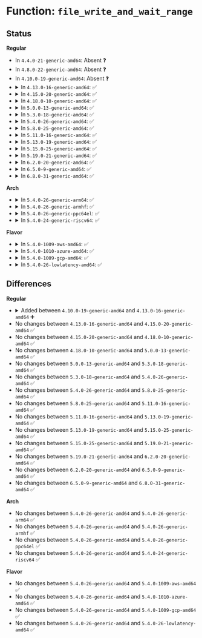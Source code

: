 # Function: <code>file_write_and_wait_range</code>

## Status
<b>Regular</b>
<ul>
<li>
In <code>4.4.0-21-generic-amd64</code>: Absent ❓
</li>
<li>
In <code>4.8.0-22-generic-amd64</code>: Absent ❓
</li>
<li>
In <code>4.10.0-19-generic-amd64</code>: Absent ❓
</li>
<li>
<details>
<summary>In <code>4.13.0-16-generic-amd64</code>: ✅</summary>

```c
int file_write_and_wait_range(struct file * file, loff_t lstart, loff_t lend)
```

```json
{
  "name": "file_write_and_wait_range",
  "collision_type": "Unique Global",
  "inline_type": "No",
  "funcs": [
    {
      "addr": 18446744071580655696,
      "name": "file_write_and_wait_range",
      "external": true,
      "loc": "mm/filemap.c:645",
      "file": "mm/filemap.c",
      "inline": "seen, unknown",
      "caller_inline": [],
      "caller_func": [
        "fs/libfs.c:__generic_file_fsync",
        "fs/block_dev.c:blkdev_fsync",
        "fs/ext4/fsync.c:ext4_sync_file"
      ]
    }
  ],
  "symbols": [
    {
      "addr": 18446744071580655696,
      "name": "file_write_and_wait_range",
      "section": ".text",
      "bind": "STB_GLOBAL",
      "size": 179
    }
  ]
}
```
</details>
</li>
<li>
<details>
<summary>In <code>4.15.0-20-generic-amd64</code>: ✅</summary>

```c
int file_write_and_wait_range(struct file * file, loff_t lstart, loff_t lend)
```

```json
{
  "name": "file_write_and_wait_range",
  "collision_type": "Unique Global",
  "inline_type": "No",
  "funcs": [
    {
      "addr": 18446744071580736048,
      "name": "file_write_and_wait_range",
      "external": true,
      "loc": "mm/filemap.c:747",
      "file": "mm/filemap.c",
      "inline": "seen, unknown",
      "caller_inline": [],
      "caller_func": [
        "fs/libfs.c:__generic_file_fsync",
        "fs/block_dev.c:blkdev_fsync",
        "fs/ext4/fsync.c:ext4_sync_file",
        "fs/fuse/file.c:fuse_fsync_common",
        "drivers/video/fbdev/core/fb_defio.c:fb_deferred_io_fsync"
      ]
    }
  ],
  "symbols": [
    {
      "addr": 18446744071580736048,
      "name": "file_write_and_wait_range",
      "section": ".text",
      "bind": "STB_GLOBAL",
      "size": 163
    }
  ]
}
```
</details>
</li>
<li>
<details>
<summary>In <code>4.18.0-10-generic-amd64</code>: ✅</summary>

```c
int file_write_and_wait_range(struct file * file, loff_t lstart, loff_t lend)
```

```json
{
  "name": "file_write_and_wait_range",
  "collision_type": "Unique Global",
  "inline_type": "No",
  "funcs": [
    {
      "addr": 18446744071580874080,
      "name": "file_write_and_wait_range",
      "external": true,
      "loc": "mm/filemap.c:747",
      "file": "mm/filemap.c",
      "inline": "seen, unknown",
      "caller_inline": [],
      "caller_func": [
        "fs/libfs.c:__generic_file_fsync",
        "fs/block_dev.c:blkdev_fsync",
        "fs/ext4/fsync.c:ext4_sync_file",
        "fs/fuse/file.c:fuse_fsync_common",
        "drivers/video/fbdev/core/fb_defio.c:fb_deferred_io_fsync"
      ]
    }
  ],
  "symbols": [
    {
      "addr": 18446744071580874080,
      "name": "file_write_and_wait_range",
      "section": ".text",
      "bind": "STB_GLOBAL",
      "size": 163
    }
  ]
}
```
</details>
</li>
<li>
<details>
<summary>In <code>5.0.0-13-generic-amd64</code>: ✅</summary>

```c
int file_write_and_wait_range(struct file * file, loff_t lstart, loff_t lend)
```

```json
{
  "name": "file_write_and_wait_range",
  "collision_type": "Unique Global",
  "inline_type": "No",
  "funcs": [
    {
      "addr": 18446744071580947296,
      "name": "file_write_and_wait_range",
      "external": true,
      "loc": "mm/filemap.c:724",
      "file": "mm/filemap.c",
      "inline": "seen, unknown",
      "caller_inline": [],
      "caller_func": [
        "fs/libfs.c:__generic_file_fsync",
        "fs/block_dev.c:blkdev_fsync",
        "fs/ext4/fsync.c:ext4_sync_file",
        "fs/fuse/file.c:fuse_fsync",
        "drivers/video/fbdev/core/fb_defio.c:fb_deferred_io_fsync"
      ]
    }
  ],
  "symbols": [
    {
      "addr": 18446744071580947296,
      "name": "file_write_and_wait_range",
      "section": ".text",
      "bind": "STB_GLOBAL",
      "size": 163
    }
  ]
}
```
</details>
</li>
<li>
<details>
<summary>In <code>5.3.0-18-generic-amd64</code>: ✅</summary>

```c
int file_write_and_wait_range(struct file * file, loff_t lstart, loff_t lend)
```

```json
{
  "name": "file_write_and_wait_range",
  "collision_type": "Unique Global",
  "inline_type": "No",
  "funcs": [
    {
      "addr": 18446744071581044560,
      "name": "file_write_and_wait_range",
      "external": true,
      "loc": "mm/filemap.c:767",
      "file": "mm/filemap.c",
      "inline": "seen, unknown",
      "caller_inline": [],
      "caller_func": [
        "fs/libfs.c:__generic_file_fsync",
        "fs/block_dev.c:blkdev_fsync",
        "fs/ext4/fsync.c:ext4_sync_file",
        "fs/fuse/file.c:fuse_fsync",
        "drivers/video/fbdev/core/fb_defio.c:fb_deferred_io_fsync"
      ]
    }
  ],
  "symbols": [
    {
      "addr": 18446744071581044560,
      "name": "file_write_and_wait_range",
      "section": ".text",
      "bind": "STB_GLOBAL",
      "size": 163
    }
  ]
}
```
</details>
</li>
<li>
<details>
<summary>In <code>5.4.0-26-generic-amd64</code>: ✅</summary>

```c
int file_write_and_wait_range(struct file * file, loff_t lstart, loff_t lend)
```

```json
{
  "name": "file_write_and_wait_range",
  "collision_type": "Unique Global",
  "inline_type": "No",
  "funcs": [
    {
      "addr": 18446744071581100080,
      "name": "file_write_and_wait_range",
      "external": true,
      "loc": "mm/filemap.c:776",
      "file": "mm/filemap.c",
      "inline": "seen, unknown",
      "caller_inline": [],
      "caller_func": [
        "fs/libfs.c:__generic_file_fsync",
        "fs/block_dev.c:blkdev_fsync",
        "fs/ext4/fsync.c:ext4_sync_file",
        "fs/fuse/file.c:fuse_fsync",
        "drivers/video/fbdev/core/fb_defio.c:fb_deferred_io_fsync"
      ]
    }
  ],
  "symbols": [
    {
      "addr": 18446744071581100080,
      "name": "file_write_and_wait_range",
      "section": ".text",
      "bind": "STB_GLOBAL",
      "size": 189
    }
  ]
}
```
</details>
</li>
<li>
<details>
<summary>In <code>5.8.0-25-generic-amd64</code>: ✅</summary>

```c
int file_write_and_wait_range(struct file * file, loff_t lstart, loff_t lend)
```

```json
{
  "name": "file_write_and_wait_range",
  "collision_type": "Unique Global",
  "inline_type": "No",
  "funcs": [
    {
      "addr": 18446744071581276096,
      "name": "file_write_and_wait_range",
      "external": true,
      "loc": "mm/filemap.c:754",
      "file": "mm/filemap.c",
      "inline": "seen, unknown",
      "caller_inline": [],
      "caller_func": [
        "fs/libfs.c:__generic_file_fsync",
        "fs/block_dev.c:blkdev_fsync",
        "fs/ext4/fsync.c:ext4_sync_file",
        "fs/fuse/file.c:fuse_fsync",
        "drivers/video/fbdev/core/fb_defio.c:fb_deferred_io_fsync"
      ]
    }
  ],
  "symbols": [
    {
      "addr": 18446744071581276096,
      "name": "file_write_and_wait_range",
      "section": ".text",
      "bind": "STB_GLOBAL",
      "size": 179
    }
  ]
}
```
</details>
</li>
<li>
<details>
<summary>In <code>5.11.0-16-generic-amd64</code>: ✅</summary>

```c
int file_write_and_wait_range(struct file * file, loff_t lstart, loff_t lend)
```

```json
{
  "name": "file_write_and_wait_range",
  "collision_type": "Unique Global",
  "inline_type": "No",
  "funcs": [
    {
      "addr": 18446744071581322976,
      "name": "file_write_and_wait_range",
      "external": true,
      "loc": "mm/filemap.c:755",
      "file": "mm/filemap.c",
      "inline": "seen, unknown",
      "caller_inline": [],
      "caller_func": [
        "fs/libfs.c:__generic_file_fsync",
        "fs/block_dev.c:blkdev_fsync",
        "fs/ext4/fsync.c:ext4_sync_file",
        "fs/fuse/file.c:fuse_fsync",
        "drivers/video/fbdev/core/fb_defio.c:fb_deferred_io_fsync"
      ]
    }
  ],
  "symbols": [
    {
      "addr": 18446744071581322976,
      "name": "file_write_and_wait_range",
      "section": ".text",
      "bind": "STB_GLOBAL",
      "size": 179
    }
  ]
}
```
</details>
</li>
<li>
<details>
<summary>In <code>5.13.0-19-generic-amd64</code>: ✅</summary>

```c
int file_write_and_wait_range(struct file * file, loff_t lstart, loff_t lend)
```

```json
{
  "name": "file_write_and_wait_range",
  "collision_type": "Unique Global",
  "inline_type": "No",
  "funcs": [
    {
      "addr": 18446744071581342560,
      "name": "file_write_and_wait_range",
      "external": true,
      "loc": "mm/filemap.c:786",
      "file": "mm/filemap.c",
      "inline": "seen, unknown",
      "caller_inline": [],
      "caller_func": [
        "fs/libfs.c:__generic_file_fsync",
        "fs/block_dev.c:blkdev_fsync",
        "fs/ext4/fsync.c:ext4_sync_file",
        "fs/fuse/file.c:fuse_fsync",
        "drivers/video/fbdev/core/fb_defio.c:fb_deferred_io_fsync"
      ]
    }
  ],
  "symbols": [
    {
      "addr": 18446744071581342560,
      "name": "file_write_and_wait_range",
      "section": ".text",
      "bind": "STB_GLOBAL",
      "size": 149
    }
  ]
}
```
</details>
</li>
<li>
<details>
<summary>In <code>5.15.0-25-generic-amd64</code>: ✅</summary>

```c
int file_write_and_wait_range(struct file * file, loff_t lstart, loff_t lend)
```

```json
{
  "name": "file_write_and_wait_range",
  "collision_type": "Unique Global",
  "inline_type": "No",
  "funcs": [
    {
      "addr": 18446744071581577264,
      "name": "file_write_and_wait_range",
      "external": true,
      "loc": "mm/filemap.c:804",
      "file": "mm/filemap.c",
      "inline": "seen, unknown",
      "caller_inline": [],
      "caller_func": [
        "fs/libfs.c:__generic_file_fsync",
        "fs/ext4/fsync.c:ext4_sync_file",
        "fs/fuse/file.c:fuse_fsync",
        "block/fops.c:blkdev_fsync",
        "drivers/video/fbdev/core/fb_defio.c:fb_deferred_io_fsync"
      ]
    }
  ],
  "symbols": [
    {
      "addr": 18446744071581577264,
      "name": "file_write_and_wait_range",
      "section": ".text",
      "bind": "STB_GLOBAL",
      "size": 229
    }
  ]
}
```
</details>
</li>
<li>
<details>
<summary>In <code>5.19.0-21-generic-amd64</code>: ✅</summary>

```c
int file_write_and_wait_range(struct file * file, loff_t lstart, loff_t lend)
```

```json
{
  "name": "file_write_and_wait_range",
  "collision_type": "Unique Global",
  "inline_type": "No",
  "funcs": [
    {
      "addr": 18446744071581948096,
      "name": "file_write_and_wait_range",
      "external": true,
      "loc": "mm/filemap.c:773",
      "file": "mm/filemap.c",
      "inline": "seen, unknown",
      "caller_inline": [],
      "caller_func": [
        "fs/libfs.c:__generic_file_fsync",
        "fs/ext4/fsync.c:ext4_sync_file",
        "fs/fuse/file.c:fuse_fsync",
        "block/fops.c:blkdev_fsync",
        "drivers/video/fbdev/core/fb_defio.c:fb_deferred_io_fsync"
      ]
    }
  ],
  "symbols": [
    {
      "addr": 18446744071581948096,
      "name": "file_write_and_wait_range",
      "section": ".text",
      "bind": "STB_GLOBAL",
      "size": 188
    }
  ]
}
```
</details>
</li>
<li>
<details>
<summary>In <code>6.2.0-20-generic-amd64</code>: ✅</summary>

```c
int file_write_and_wait_range(struct file * file, loff_t lstart, loff_t lend)
```

```json
{
  "name": "file_write_and_wait_range",
  "collision_type": "Unique Global",
  "inline_type": "No",
  "funcs": [
    {
      "addr": 18446744071582381936,
      "name": "file_write_and_wait_range",
      "external": true,
      "loc": "mm/filemap.c:768",
      "file": "mm/filemap.c",
      "inline": "seen, unknown",
      "caller_inline": [],
      "caller_func": [
        "fs/libfs.c:__generic_file_fsync",
        "fs/ext4/fsync.c:ext4_sync_file",
        "fs/fuse/file.c:fuse_fsync",
        "block/fops.c:blkdev_fsync",
        "drivers/video/fbdev/core/fb_defio.c:fb_deferred_io_fsync"
      ]
    }
  ],
  "symbols": [
    {
      "addr": 18446744071582381936,
      "name": "file_write_and_wait_range",
      "section": ".text",
      "bind": "STB_GLOBAL",
      "size": 188
    }
  ]
}
```
</details>
</li>
<li>
<details>
<summary>In <code>6.5.0-9-generic-amd64</code>: ✅</summary>

```c
int file_write_and_wait_range(struct file * file, loff_t lstart, loff_t lend)
```

```json
{
  "name": "file_write_and_wait_range",
  "collision_type": "Unique Global",
  "inline_type": "No",
  "funcs": [
    {
      "addr": 18446744071582582608,
      "name": "file_write_and_wait_range",
      "external": true,
      "loc": "mm/filemap.c:775",
      "file": "mm/filemap.c",
      "inline": "seen, unknown",
      "caller_inline": [],
      "caller_func": [
        "fs/libfs.c:__generic_file_fsync",
        "fs/buffer.c:generic_buffers_fsync_noflush",
        "fs/ext4/fsync.c:ext4_sync_file",
        "fs/fuse/file.c:fuse_fsync",
        "block/fops.c:blkdev_fsync",
        "drivers/video/fbdev/core/fb_defio.c:fb_deferred_io_fsync"
      ]
    }
  ],
  "symbols": [
    {
      "addr": 18446744071582582608,
      "name": "file_write_and_wait_range",
      "section": ".text",
      "bind": "STB_GLOBAL",
      "size": 185
    }
  ]
}
```
</details>
</li>
<li>
<details>
<summary>In <code>6.8.0-31-generic-amd64</code>: ✅</summary>

```c
int file_write_and_wait_range(struct file * file, loff_t lstart, loff_t lend)
```

```json
{
  "name": "file_write_and_wait_range",
  "collision_type": "Unique Global",
  "inline_type": "No",
  "funcs": [
    {
      "addr": 18446744071582753744,
      "name": "file_write_and_wait_range",
      "external": true,
      "loc": "mm/filemap.c:770",
      "file": "mm/filemap.c",
      "inline": "seen, unknown",
      "caller_inline": [],
      "caller_func": [
        "fs/libfs.c:__generic_file_fsync",
        "fs/buffer.c:generic_buffers_fsync_noflush",
        "fs/ext4/fsync.c:ext4_sync_file",
        "fs/fuse/file.c:fuse_fsync",
        "block/fops.c:blkdev_fsync",
        "drivers/video/fbdev/core/fb_defio.c:fb_deferred_io_fsync"
      ]
    }
  ],
  "symbols": [
    {
      "addr": 18446744071582753744,
      "name": "file_write_and_wait_range",
      "section": ".text",
      "bind": "STB_GLOBAL",
      "size": 185
    }
  ]
}
```
</details>
</li>
</ul>
<b>Arch</b>
<ul>
<li>
<details>
<summary>In <code>5.4.0-26-generic-arm64</code>: ✅</summary>

```c
int file_write_and_wait_range(struct file * file, loff_t lstart, loff_t lend)
```

```json
{
  "name": "file_write_and_wait_range",
  "collision_type": "Unique Global",
  "inline_type": "No",
  "funcs": [
    {
      "addr": 18446603336492465000,
      "name": "file_write_and_wait_range",
      "external": true,
      "loc": "mm/filemap.c:776",
      "file": "mm/filemap.c",
      "inline": "seen, unknown",
      "caller_inline": [],
      "caller_func": [
        "fs/libfs.c:__generic_file_fsync",
        "fs/block_dev.c:blkdev_fsync",
        "fs/ext4/fsync.c:ext4_sync_file",
        "fs/fuse/file.c:fuse_fsync",
        "drivers/video/fbdev/core/fb_defio.c:fb_deferred_io_fsync"
      ]
    }
  ],
  "symbols": [
    {
      "addr": 18446603336492465000,
      "name": "file_write_and_wait_range",
      "section": ".text",
      "bind": "STB_GLOBAL",
      "size": 248
    }
  ]
}
```
</details>
</li>
<li>
<details>
<summary>In <code>5.4.0-26-generic-armhf</code>: ✅</summary>

```c
int file_write_and_wait_range(struct file * file, loff_t lstart, loff_t lend)
```

```json
{
  "name": "file_write_and_wait_range",
  "collision_type": "Unique Global",
  "inline_type": "No",
  "funcs": [
    {
      "addr": 3226340916,
      "name": "file_write_and_wait_range",
      "external": true,
      "loc": "mm/filemap.c:776",
      "file": "mm/filemap.c",
      "inline": "seen, unknown",
      "caller_inline": [],
      "caller_func": [
        "fs/libfs.c:__generic_file_fsync",
        "fs/block_dev.c:blkdev_fsync",
        "fs/ext4/fsync.c:ext4_sync_file",
        "fs/fuse/file.c:fuse_fsync",
        "drivers/video/fbdev/core/fb_defio.c:fb_deferred_io_fsync"
      ]
    }
  ],
  "symbols": [
    {
      "addr": 3226340916,
      "name": "file_write_and_wait_range",
      "section": ".text",
      "bind": "STB_GLOBAL",
      "size": 180
    }
  ]
}
```
</details>
</li>
<li>
<details>
<summary>In <code>5.4.0-26-generic-ppc64el</code>: ✅</summary>

```c
int file_write_and_wait_range(struct file * file, loff_t lstart, loff_t lend)
```

```json
{
  "name": "file_write_and_wait_range",
  "collision_type": "Unique Global",
  "inline_type": "No",
  "funcs": [
    {
      "addr": 13835058055285746032,
      "name": "file_write_and_wait_range",
      "external": true,
      "loc": "mm/filemap.c:776",
      "file": "mm/filemap.c",
      "inline": "seen, unknown",
      "caller_inline": [],
      "caller_func": [
        "fs/libfs.c:__generic_file_fsync",
        "fs/block_dev.c:blkdev_fsync",
        "fs/ext4/fsync.c:ext4_sync_file",
        "fs/fuse/file.c:fuse_fsync",
        "drivers/video/fbdev/core/fb_defio.c:fb_deferred_io_fsync"
      ]
    }
  ],
  "symbols": [
    {
      "addr": 13835058055285746032,
      "name": "file_write_and_wait_range",
      "section": ".text",
      "bind": "STB_GLOBAL",
      "size": 264
    }
  ]
}
```
</details>
</li>
<li>
<details>
<summary>In <code>5.4.0-24-generic-riscv64</code>: ✅</summary>

```c
int file_write_and_wait_range(struct file * file, loff_t lstart, loff_t lend)
```

```json
{
  "name": "file_write_and_wait_range",
  "collision_type": "Unique Global",
  "inline_type": "No",
  "funcs": [
    {
      "addr": 18446743936272535776,
      "name": "file_write_and_wait_range",
      "external": true,
      "loc": "mm/filemap.c:776",
      "file": "mm/filemap.c",
      "inline": "seen, unknown",
      "caller_inline": [],
      "caller_func": [
        "fs/libfs.c:__generic_file_fsync",
        "fs/block_dev.c:blkdev_fsync",
        "fs/ext4/fsync.c:ext4_sync_file",
        "fs/fuse/file.c:fuse_fsync",
        "drivers/video/fbdev/core/fb_defio.c:fb_deferred_io_fsync"
      ]
    }
  ],
  "symbols": [
    {
      "addr": 18446743936272535776,
      "name": "file_write_and_wait_range",
      "section": ".text",
      "bind": "STB_GLOBAL",
      "size": 174
    }
  ]
}
```
</details>
</li>
</ul>
<b>Flavor</b>
<ul>
<li>
<details>
<summary>In <code>5.4.0-1009-aws-amd64</code>: ✅</summary>

```c
int file_write_and_wait_range(struct file * file, loff_t lstart, loff_t lend)
```

```json
{
  "name": "file_write_and_wait_range",
  "collision_type": "Unique Global",
  "inline_type": "No",
  "funcs": [
    {
      "addr": 18446744071581068928,
      "name": "file_write_and_wait_range",
      "external": true,
      "loc": "mm/filemap.c:776",
      "file": "mm/filemap.c",
      "inline": "seen, unknown",
      "caller_inline": [],
      "caller_func": [
        "fs/libfs.c:__generic_file_fsync",
        "fs/block_dev.c:blkdev_fsync",
        "fs/ext4/fsync.c:ext4_sync_file",
        "fs/fuse/file.c:fuse_fsync",
        "drivers/video/fbdev/core/fb_defio.c:fb_deferred_io_fsync"
      ]
    }
  ],
  "symbols": [
    {
      "addr": 18446744071581068928,
      "name": "file_write_and_wait_range",
      "section": ".text",
      "bind": "STB_GLOBAL",
      "size": 189
    }
  ]
}
```
</details>
</li>
<li>
<details>
<summary>In <code>5.4.0-1010-azure-amd64</code>: ✅</summary>

```c
int file_write_and_wait_range(struct file * file, loff_t lstart, loff_t lend)
```

```json
{
  "name": "file_write_and_wait_range",
  "collision_type": "Unique Global",
  "inline_type": "No",
  "funcs": [
    {
      "addr": 18446744071581016128,
      "name": "file_write_and_wait_range",
      "external": true,
      "loc": "mm/filemap.c:776",
      "file": "mm/filemap.c",
      "inline": "seen, unknown",
      "caller_inline": [],
      "caller_func": [
        "fs/libfs.c:__generic_file_fsync",
        "fs/block_dev.c:blkdev_fsync",
        "fs/ext4/fsync.c:ext4_sync_file",
        "fs/fuse/file.c:fuse_fsync",
        "drivers/video/fbdev/core/fb_defio.c:fb_deferred_io_fsync"
      ]
    }
  ],
  "symbols": [
    {
      "addr": 18446744071581016128,
      "name": "file_write_and_wait_range",
      "section": ".text",
      "bind": "STB_GLOBAL",
      "size": 189
    }
  ]
}
```
</details>
</li>
<li>
<details>
<summary>In <code>5.4.0-1009-gcp-amd64</code>: ✅</summary>

```c
int file_write_and_wait_range(struct file * file, loff_t lstart, loff_t lend)
```

```json
{
  "name": "file_write_and_wait_range",
  "collision_type": "Unique Global",
  "inline_type": "No",
  "funcs": [
    {
      "addr": 18446744071581060128,
      "name": "file_write_and_wait_range",
      "external": true,
      "loc": "mm/filemap.c:776",
      "file": "mm/filemap.c",
      "inline": "seen, unknown",
      "caller_inline": [],
      "caller_func": [
        "fs/libfs.c:__generic_file_fsync",
        "fs/block_dev.c:blkdev_fsync",
        "fs/ext4/fsync.c:ext4_sync_file",
        "fs/fuse/file.c:fuse_fsync",
        "drivers/video/fbdev/core/fb_defio.c:fb_deferred_io_fsync"
      ]
    }
  ],
  "symbols": [
    {
      "addr": 18446744071581060128,
      "name": "file_write_and_wait_range",
      "section": ".text",
      "bind": "STB_GLOBAL",
      "size": 189
    }
  ]
}
```
</details>
</li>
<li>
<details>
<summary>In <code>5.4.0-26-lowlatency-amd64</code>: ✅</summary>

```c
int file_write_and_wait_range(struct file * file, loff_t lstart, loff_t lend)
```

```json
{
  "name": "file_write_and_wait_range",
  "collision_type": "Unique Global",
  "inline_type": "No",
  "funcs": [
    {
      "addr": 18446744071581121712,
      "name": "file_write_and_wait_range",
      "external": true,
      "loc": "mm/filemap.c:776",
      "file": "mm/filemap.c",
      "inline": "seen, unknown",
      "caller_inline": [],
      "caller_func": [
        "fs/libfs.c:__generic_file_fsync",
        "fs/block_dev.c:blkdev_fsync",
        "fs/ext4/fsync.c:ext4_sync_file",
        "fs/fuse/file.c:fuse_fsync",
        "drivers/video/fbdev/core/fb_defio.c:fb_deferred_io_fsync"
      ]
    }
  ],
  "symbols": [
    {
      "addr": 18446744071581121712,
      "name": "file_write_and_wait_range",
      "section": ".text",
      "bind": "STB_GLOBAL",
      "size": 189
    }
  ]
}
```
</details>
</li>
</ul>

## Differences
<b>Regular</b>
<ul>
<li>
<details>
<summary>Added between <code>4.10.0-19-generic-amd64</code> and <code>4.13.0-16-generic-amd64</code> ➕</summary>

```c
int file_write_and_wait_range(struct file * file, loff_t lstart, loff_t lend)
```
</details>
</li>
<li>
No changes between <code>4.13.0-16-generic-amd64</code> and <code>4.15.0-20-generic-amd64</code> ✅
</li>
<li>
No changes between <code>4.15.0-20-generic-amd64</code> and <code>4.18.0-10-generic-amd64</code> ✅
</li>
<li>
No changes between <code>4.18.0-10-generic-amd64</code> and <code>5.0.0-13-generic-amd64</code> ✅
</li>
<li>
No changes between <code>5.0.0-13-generic-amd64</code> and <code>5.3.0-18-generic-amd64</code> ✅
</li>
<li>
No changes between <code>5.3.0-18-generic-amd64</code> and <code>5.4.0-26-generic-amd64</code> ✅
</li>
<li>
No changes between <code>5.4.0-26-generic-amd64</code> and <code>5.8.0-25-generic-amd64</code> ✅
</li>
<li>
No changes between <code>5.8.0-25-generic-amd64</code> and <code>5.11.0-16-generic-amd64</code> ✅
</li>
<li>
No changes between <code>5.11.0-16-generic-amd64</code> and <code>5.13.0-19-generic-amd64</code> ✅
</li>
<li>
No changes between <code>5.13.0-19-generic-amd64</code> and <code>5.15.0-25-generic-amd64</code> ✅
</li>
<li>
No changes between <code>5.15.0-25-generic-amd64</code> and <code>5.19.0-21-generic-amd64</code> ✅
</li>
<li>
No changes between <code>5.19.0-21-generic-amd64</code> and <code>6.2.0-20-generic-amd64</code> ✅
</li>
<li>
No changes between <code>6.2.0-20-generic-amd64</code> and <code>6.5.0-9-generic-amd64</code> ✅
</li>
<li>
No changes between <code>6.5.0-9-generic-amd64</code> and <code>6.8.0-31-generic-amd64</code> ✅
</li>
</ul>
<b>Arch</b>
<ul>
<li>
No changes between <code>5.4.0-26-generic-amd64</code> and <code>5.4.0-26-generic-arm64</code> ✅
</li>
<li>
No changes between <code>5.4.0-26-generic-amd64</code> and <code>5.4.0-26-generic-armhf</code> ✅
</li>
<li>
No changes between <code>5.4.0-26-generic-amd64</code> and <code>5.4.0-26-generic-ppc64el</code> ✅
</li>
<li>
No changes between <code>5.4.0-26-generic-amd64</code> and <code>5.4.0-24-generic-riscv64</code> ✅
</li>
</ul>
<b>Flavor</b>
<ul>
<li>
No changes between <code>5.4.0-26-generic-amd64</code> and <code>5.4.0-1009-aws-amd64</code> ✅
</li>
<li>
No changes between <code>5.4.0-26-generic-amd64</code> and <code>5.4.0-1010-azure-amd64</code> ✅
</li>
<li>
No changes between <code>5.4.0-26-generic-amd64</code> and <code>5.4.0-1009-gcp-amd64</code> ✅
</li>
<li>
No changes between <code>5.4.0-26-generic-amd64</code> and <code>5.4.0-26-lowlatency-amd64</code> ✅
</li>
</ul>
